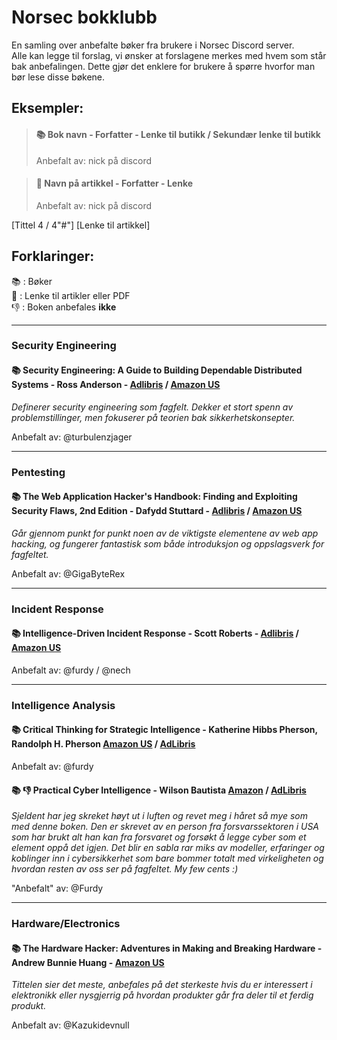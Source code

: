 # Norsec bokklubb    

En samling over anbefalte bøker fra brukere i Norsec Discord server.   
Alle kan legge til forslag, vi ønsker at forslagene merkes med hvem som står bak anbefalingen. Dette gjør det enklere for brukere å spørre hvorfor man bør lese disse bøkene.    



## Eksempler:

> #### :books: Bok navn - Forfatter - Lenke til butikk / Sekundær lenke til butikk     
> Anbefalt av: nick på discord

> #### :bookmark: Navn på artikkel - Forfatter - Lenke     
> Anbefalt av: nick på discord


[Tittel 4 / 4"#"] [Lenke til artikkel]

## Forklaringer:

📚 : Bøker  
🔖 : Lenke til artikler eller PDF  
👎 : Boken anbefales **ikke**  
  
  
- - -

### Security Engineering

#### :books: Security Engineering: A Guide to Building Dependable Distributed Systems - Ross Anderson - [Adlibris](https://www.adlibris.com/no/bok/security-engineering-9781119642787) / [Amazon US](https://www.amazon.com/Security-Engineering-Building-Dependable-Distributed/dp/1119642787/)   

*Definerer security engineering som fagfelt. Dekker et stort spenn av problemstillinger, men fokuserer på teorien bak sikkerhetskonsepter.*

Anbefalt av: @turbulenzjager


- - -

### Pentesting

#### :books: The Web Application Hacker's Handbook: Finding and Exploiting Security Flaws, 2nd Edition - Dafydd Stuttard - [Adlibris](https://www.adlibris.com/no/bok/the-web-application-hackers-handbook-9781118026472) / [Amazon US](https://www.amazon.com/Web-Application-Hackers-Handbook-Exploiting/dp/1118026470)

*Går gjennom punkt for punkt noen av de viktigste elementene av web app hacking, og fungerer fantastisk som både introduksjon og oppslagsverk for fagfeltet.*

Anbefalt av: @GigaByteRex

- - -

### Incident Response

#### :books: Intelligence-Driven Incident Response - Scott Roberts - [Adlibris](https://www.adlibris.com/no/bok/intelligence-driven-incident-response-9781491934944) / [Amazon US](https://www.amazon.com/dp/1491934948/ref=cm_sw_em_r_mt_dp_Q6FW5WB6FWMM7G5CGR6S)     
Anbefalt av: @furdy / @nech


- - -

### Intelligence Analysis

#### :books: Critical Thinking for Strategic Intelligence - Katherine Hibbs Pherson, Randolph H. Pherson [Amazon US](https://www.amazon.com/Critical-Thinking-Strategic-Intelligence-Katherine/dp/1452226679) / [AdLibris](https://www.adlibris.com/no/bok/critical-thinking-for-strategic-intelligence-9781544374260?gclid=Cj0KCQjwvr6EBhDOARIsAPpqUPGrJ_Tz-gARXR18eJhcrpk4AUwxFwHROV_b_zm-4au8-fG0sKKhPH8aAriAEALw_wcB)
Anbefalt av: @furdy


#### 📚 👎 Practical Cyber Intelligence - Wilson Bautista [Amazon](https://www.amazon.com/Practical-Cyber-Intelligence-action-based-intelligence-dp-1788625560/dp/1788625560/) / [AdLibris](https://www.adlibris.com/no/bok/practical-cyber-intelligence-9781788625562)
*Sjeldent har jeg skreket høyt ut i luften og revet meg i håret så mye som med denne boken. Den er skrevet av en person fra forsvarssektoren i USA som har brukt alt han kan fra forsvaret og forsøkt å legge cyber som et element oppå det igjen. Det blir en sabla rar miks av modeller, erfaringer og koblinger inn i cybersikkerhet som bare bommer totalt med virkeligheten og hvordan resten av oss ser på fagfeltet. My few cents :)*

"Anbefalt" av: @Furdy


- - -

### Hardware/Electronics

#### :books: The Hardware Hacker: Adventures in Making and Breaking Hardware - Andrew Bunnie Huang - [Amazon US](https://www.amazon.com/Hardware-Hacker-Adventures-Making-Breaking-dp-1593279787/dp/1593279787)

*Tittelen sier det meste, anbefales på det sterkeste hvis du er interessert i elektronikk eller nysgjerrig på hvordan produkter går fra deler til et ferdig produkt.*   

Anbefalt av: @Kazukidevnull
